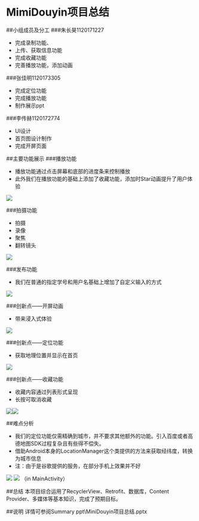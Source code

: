 # MimiDouyin项目总结

##小组成员及分工
###朱长昊1120171227
- 完成录制功能、
- 上传、获取信息功能
- 完成收藏功能
- 完善播放功能，添加动画

###张佳明1120173305
- 完成定位功能
- 完成播放功能
- 制作展示ppt

###李传赫1120172774
- UI设计
- 首页图设计制作
- 完成开屏页面

##主要功能展示
###播放功能
- 播放功能通过点击屏幕和底部的进度条来控制播放
- 此外我们在播放功能的基础上添加了收藏功能，添加时Star动画提升了用户体验

![](https://i.imgur.com/f61VqoI.gif)

###拍摄功能
- 拍摄
- 录像
- 聚焦
- 翻转镜头

![](https://i.imgur.com/XjloOfT.gif)

###发布功能
- 我们在普通的指定学号和用户名基础上增加了自定义输入的方式

![](https://i.imgur.com/M1Rufof.gif)

###创新点——开屏动画
- 带来浸入式体验

![](https://i.imgur.com/Ejj8Loo.gif)

###创新点——定位功能
- 获取地理位置并显示在首页

![](https://i.imgur.com/waESXdu.gif)

###创新点——收藏功能
- 收藏内容通过列表形式呈现
- 长按可取消收藏

![](https://i.imgur.com/2gEsa0B.gif)![](https://i.imgur.com/JQOPjRU.gif)

##难点分析
- 我们的定位功能仅需精确到城市，并不要求其他额外的功能。引入百度或者高德地图SDK过程复杂且有些得不偿失。
- 借助Android本身的LocationManager这个类提供的方法来获取经纬度，转换为城市信息
- 注：由于是谷歌提供的服务，在部分手机上效果并不好

![](https://i.imgur.com/fu4mfJg.png)
![](https://i.imgur.com/b2yrw7Z.png)
（in MainActivity）

##总结
本项目综合运用了RecyclerView、Retrofit、数据库，Content Provider、多媒体等基本知识，完成了预期目标。

##说明
详情可参阅Summary ppt\MiniDouyin项目总结.pptx


